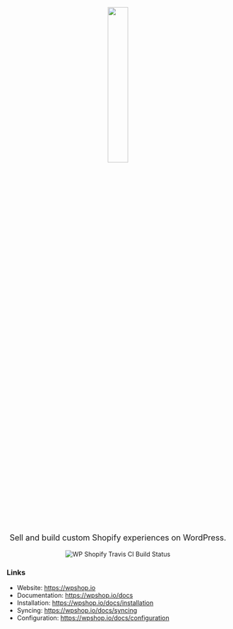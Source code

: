 <p align="center">
  <a href="https://wpshop.io">
    <img src="https://cdn.rawgit.com/arobbins/wp-shopify/master/public/imgs/logo-new-wpshop-horz.svg" width="30%" height="auto">
  </a>
</p>

<p style="text-align:center;font-size:18px;">Sell and build custom Shopify experiences on WordPress.</p>

<div style="text-align: center;">
  <a href="https://travis-ci.org/wpshopify/wp-shopify" style="text-align: center;">
    <img src="https://travis-ci.org/wpshopify/wp-shopify.svg?branch=master" alt="WP Shopify Travis CI Build Status" style="text-align: center;display:inline-block;margin: 0 auto;">
  </a>
</div>


### Links
- Website: https://wpshop.io
- Documentation: https://wpshop.io/docs
- Installation: https://wpshop.io/docs/installation
- Syncing: https://wpshop.io/docs/syncing
- Configuration: https://wpshop.io/docs/configuration
